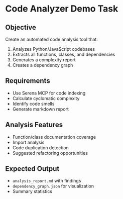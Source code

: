 # Code Analyzer Demo Task

## Objective
Create an automated code analysis tool that:
1. Analyzes Python/JavaScript codebases
2. Extracts all functions, classes, and dependencies
3. Generates a complexity report
4. Creates a dependency graph

## Requirements
- Use Serena MCP for code indexing
- Calculate cyclomatic complexity
- Identify code smells
- Generate markdown report

## Analysis Features
- Function/class documentation coverage
- Import analysis
- Code duplication detection
- Suggested refactoring opportunities

## Expected Output
- `analysis_report.md` with findings
- `dependency_graph.json` for visualization
- Summary statistics